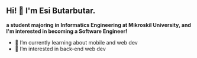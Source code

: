 ## Hi! 👋 I'm Esi Butarbutar.
**a student majoring in Informatics Engineering at Mikroskil University,
and I'm interested in becoming a Software Engineer!**


- 🌱 I’m currently learning about mobile and web dev
- 👀 I’m interested in back-end web dev

